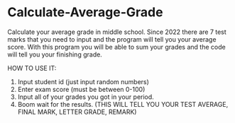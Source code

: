 # Calculate-Average-Grade
Calculate your average grade in middle school. Since 2022 there are 7 test marks that you need to input and the program will tell you your average score.
With this program you will be able to sum your grades and the code will tell you your finishing grade.

HOW TO USE IT:
1. Input student id (just input random numbers)
2. Enter exam score (must be between 0-100)
3. Input all of your grades you got in your period.
4. Boom wait for the results.
(THIS WILL TELL YOU YOUR TEST AVERAGE, FINAL MARK, LETTER GRADE, REMARK)
